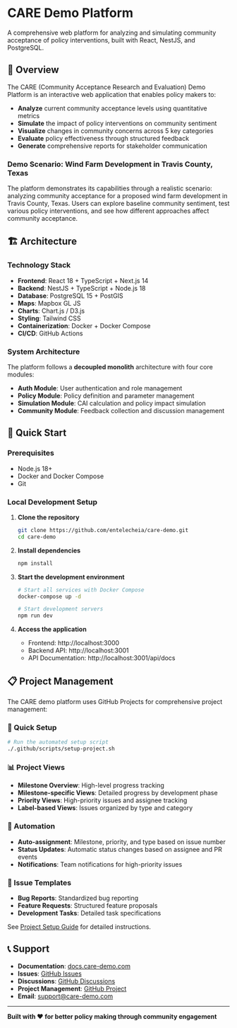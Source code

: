 # CARE Demo Platform

A comprehensive web platform for analyzing and simulating community acceptance of policy interventions, built with React, NestJS, and PostgreSQL.

## 🎯 Overview

The CARE (Community Acceptance Research and Evaluation) Demo Platform is an interactive web application that enables policy makers to:

- **Analyze** current community acceptance levels using quantitative metrics
- **Simulate** the impact of policy interventions on community sentiment
- **Visualize** changes in community concerns across 5 key categories
- **Evaluate** policy effectiveness through structured feedback
- **Generate** comprehensive reports for stakeholder communication

### Demo Scenario: Wind Farm Development in Travis County, Texas

The platform demonstrates its capabilities through a realistic scenario: analyzing community acceptance for a proposed wind farm development in Travis County, Texas. Users can explore baseline community sentiment, test various policy interventions, and see how different approaches affect community acceptance.

## 🏗️ Architecture

### Technology Stack

- **Frontend**: React 18 + TypeScript + Next.js 14
- **Backend**: NestJS + TypeScript + Node.js 18
- **Database**: PostgreSQL 15 + PostGIS
- **Maps**: Mapbox GL JS
- **Charts**: Chart.js / D3.js
- **Styling**: Tailwind CSS
- **Containerization**: Docker + Docker Compose
- **CI/CD**: GitHub Actions

### System Architecture

The platform follows a **decoupled monolith** architecture with four core modules:

- **Auth Module**: User authentication and role management
- **Policy Module**: Policy definition and parameter management
- **Simulation Module**: CAI calculation and policy impact simulation
- **Community Module**: Feedback collection and discussion management

## 🚀 Quick Start

### Prerequisites

- Node.js 18+
- Docker and Docker Compose
- Git

### Local Development Setup

1. **Clone the repository**

   ```bash
   git clone https://github.com/entelecheia/care-demo.git
   cd care-demo
   ```

2. **Install dependencies**

   ```bash
   npm install
   ```

3. **Start the development environment**

   ```bash
   # Start all services with Docker Compose
   docker-compose up -d

   # Start development servers
   npm run dev
   ```

4. **Access the application**
   - Frontend: http://localhost:3000
   - Backend API: http://localhost:3001
   - API Documentation: http://localhost:3001/api/docs

## 📋 Project Management

The CARE demo platform uses GitHub Projects for comprehensive project management:

### 🚀 Quick Setup
```bash
# Run the automated setup script
./.github/scripts/setup-project.sh
```

### 📊 Project Views
- **Milestone Overview**: High-level progress tracking
- **Milestone-specific Views**: Detailed progress by development phase
- **Priority Views**: High-priority issues and assignee tracking
- **Label-based Views**: Issues organized by type and category

### 🤖 Automation
- **Auto-assignment**: Milestone, priority, and type based on issue number
- **Status Updates**: Automatic status changes based on assignee and PR events
- **Notifications**: Team notifications for high-priority issues

### 📝 Issue Templates
- **Bug Reports**: Standardized bug reporting
- **Feature Requests**: Structured feature proposals
- **Development Tasks**: Detailed task specifications

See [Project Setup Guide](.github/projects/PROJECT_SETUP_GUIDE.md) for detailed instructions.

## 📞 Support

- **Documentation**: [docs.care-demo.com](https://docs.care-demo.com)
- **Issues**: [GitHub Issues](https://github.com/entelecheia/care-demo/issues)
- **Discussions**: [GitHub Discussions](https://github.com/entelecheia/care-demo/discussions)
- **Project Management**: [GitHub Project](https://github.com/entelecheia/care-demo/projects)
- **Email**: support@care-demo.com

---

**Built with ❤️ for better policy making through community engagement**